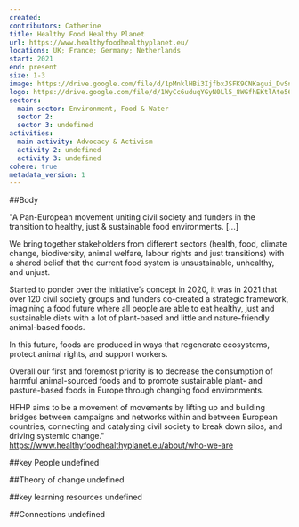 ```yaml
---
created:
contributors: Catherine
title: Healthy Food Healthy Planet
url: https://www.healthyfoodhealthyplanet.eu/
locations: UK; France; Germany; Netherlands
start: 2021
end: present
size: 1-3
image: https://drive.google.com/file/d/1pMnklHBi3IjfbxJSFK9CNKagui_DvSnN/view?usp=drive_link
logo: https://drive.google.com/file/d/1WyCc6uduqYGyN0Ll5_8WGfhEKtlAte56/view?usp=drive_link
sectors:
  main sector: Environment, Food & Water
  sector 2: 
  sector 3: undefined
activities: 
  main activity: Advocacy & Activism
  activity 2: undefined
  activity 3: undefined
cohere: true
metadata_version: 1
---
```



##Body

"A Pan-European movement uniting civil society and funders in the transition to healthy, just & sustainable food environments. [...]

We bring together stakeholders from different sectors (health, food, climate change, biodiversity, animal welfare, labour rights and just transitions) with a shared belief that the current food system is unsustainable, unhealthy, and unjust.

Started to ponder over the initiative’s concept in 2020, it was in 2021 that over 120 civil society groups and funders co-created a strategic framework, imagining a food future where all people are able to eat healthy, just and sustainable diets with a lot of plant-based and little and nature-friendly animal-based foods.

In this future, foods are produced in ways that regenerate ecosystems, protect animal rights, and support workers.

Overall our first and foremost priority  is to decrease the consumption of harmful animal-sourced foods and to promote sustainable plant- and pasture-based foods in Europe through changing food environments.

HFHP aims to be a movement of movements by lifting up and building bridges between campaigns and networks within and between European countries, connecting and catalysing civil society to break down silos, and driving systemic change."
https://www.healthyfoodhealthyplanet.eu/about/who-we-are 


##key People
undefined

##Theory of change
undefined

##key learning resources
undefined

##Connections
undefined

